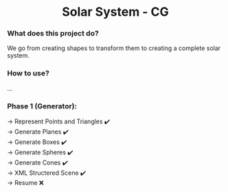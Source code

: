 # <h1 style="text-align:center;">Solar System - CG</h1> 

### **What does this project do?**
 
We go from creating shapes to transform them to creating a complete solar system.

### **How to use?**

...

### **Phase 1 (Generator):**

-> Represent Points and Triangles :heavy_check_mark:</br>
-> Generate Planes :heavy_check_mark:</br>
-> Generate Boxes :heavy_check_mark:</br>
-> Generate Spheres :heavy_check_mark:</br>
-> Generate Cones :heavy_check_mark:</br>
-> XML Structered Scene :heavy_check_mark:</br>
-> Resume :x:
